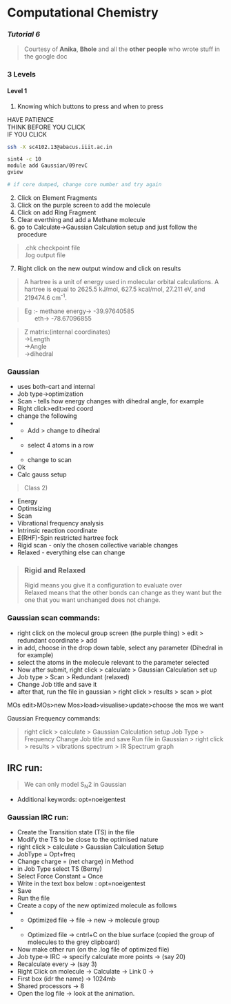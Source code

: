 # Computational Chemistry

### _**Tutorial 6**_

> Courtesy of **Anika**, **Bhole** and all the **other people** who wrote stuff in the google doc

### 3 Levels

#### Level 1 <br>
1. Knowing which buttons to press and when to press

HAVE PATIENCE<br>
THINK BEFORE YOU CLICK<br>
IF YOU CLICK<br>   

```bash
ssh -X sc4102.13@abacus.iiit.ac.in

sint4 -c 10
module add Gaussian/09revC
gview

# if core dumped, change core number and try again
```

2. Click on Element Fragments
3. Click on the purple screen to add the molecule
4. Click on add Ring Fragment
5. Clear everthing and add a Methane molecule
6. go to Calculate->Gaussian Calculation setup and just follow the procedure
>.chk checkpoint file<br>
>.log output file<br>
7. Right click on the new output window and click on results

> A hartree is a unit of energy used in molecular orbital calculations. A hartree is equal to 2625.5 kJ/mol, 627.5 kcal/mol, 27.211 eV, and 219474.6 cm<sup>-1</sup>.

>Eg :- methane energy-> -39.97640585 <br>
>&nbsp; &nbsp; &nbsp; eth-> -78.67096855 <br>

>Z matrix:(internal coordinates)<br>
>    ->Length<br>
 >   ->Angle<br>
  >  ->dihedral<br>

### Gaussian
- uses both-cart and internal
- Job type->optimization
- Scan - tells how energy changes with dihedral angle, for example
- Right click>edit>red coord
- change the following 
- - Add > change to dihedral
- - select 4 atoms in a row
- - change to scan
- Ok
- Calc gauss setup

> Class 2)
- Energy
- Optimsizing
- Scan
- Vibrational frequency analysis
- Intrinsic reaction coordinate
- E(RHF)-Spin restricted hartree fock
- Rigid scan - only the chosen collective variable changes
- Relaxed - everything else can change

>### Rigid and Relaxed<br>
>Rigid means you give it a configuration to evaluate over<br>
>Relaxed means that the other bonds can change as they want but the one that you want unchanged does not change. <br>

### Gaussian scan commands:
- right click on the molecul group screen (the purple thing) > edit > redundant coordinate > add
- in add, choose in the drop down table, select any parameter (Dihedral in for example)
- select the atoms in the molecule relevant to the parameter selected
- Now after submit, right click > calculate > Gaussian Calculation set up
- Job type > Scan > Redundant (relaxed)
- Change Job title and save it
- after that, run the file in gaussian > right click > results > scan > plot

MOs
edit>MOs>new Mos>load>visualise>update>choose the mos we want

Gaussian Frequency commands:
> right click > calculate > Gaussian Calculation setup
> Job Type > Frequency
> Change Job title and save
> Run file in Gaussian > right click > results > vibrations 
> spectrum > IR Spectrum graph

## IRC run:
> We can only model S<sub>N</sub>2 in Gaussian

- Additional keywords: opt=noeigentest

### Gaussian IRC run:
-  Create the Transition state (TS) in the file
-  Modify the TS to be close to the optimised nature
-  right click > calculate > Gaussian Calculation Setup
-  JobType = Opt+freq
-  Change charge = (net charge) in Method
-  in Job Type select TS (Berny)
- Select Force Constant = Once
- Write in the text box below :  opt=noeigentest
-  Save
-  Run the file 
-  Create a copy of the new optimized molecule as follows
- - Optimized file -> file -> new -> molecule group
- - Optimized file -> cntrl+C on the blue surface (copied the group of molecules to the grey clipboard)
- Now make other run (on the .log file of optimized file)
- Job type-> IRC -> specify calculate more points -> (say 20)
- Recalculate every -> (say 3)
- Right Click on molecule -> Calculate -> Link 0 ->
- First box (idr the name) -> 1024mb
- Shared processors -> 8
- Open the log file -> look at the animation.

